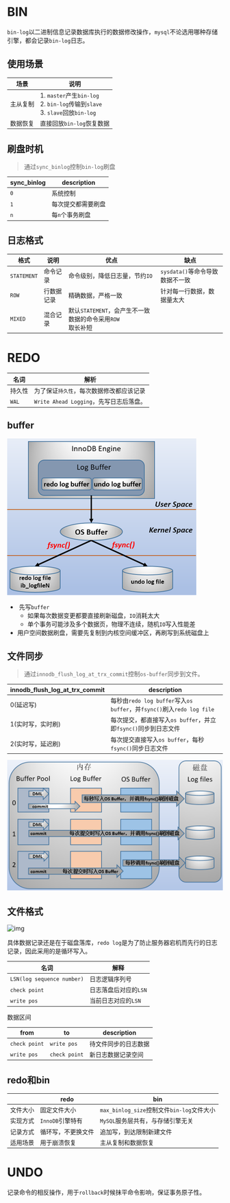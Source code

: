 # BIN

``bin-log``以二进制信息记录数据库执行的数据修改操作，``mysql``不论选用哪种存储引擎，都会记录``bin-log``日志。

## 使用场景

| 场景     | 说明                                                         |
| -------- | ------------------------------------------------------------ |
| 主从复制 | 1. ``master``产生``bin-log``<br />2. ``bin-log``传输到``slave``<br />3. ``slave``回放``bin-log`` |
| 数据恢复 | 直接回放``bin-log``恢复数据                                  |

## 刷盘时机

> 通过``sync_binlog``控制``bin-log``刷盘

| sync_binlog | description        |
| ----------- | ------------------ |
| ``0``       | 系统控制           |
| ``1``       | 每次提交都需要刷盘 |
| ``n``       | 每``n``个事务刷盘  |

## 日志格式

| 格式          | 说明       | 优点                                                         | 缺点                              |
| ------------- | ---------- | ------------------------------------------------------------ | --------------------------------- |
| ``STATEMENT`` | 命令记录   | 命令级别，降低日志量，节约``IO``                             | ``sysdata()``等命令导致数据不一致 |
| ``ROW``       | 行数据记录 | 精确数据，严格一致                                           | 针对每一行数据，数据量太大        |
| ``MIXED``     | 混合记录   | 默认``STATEMENT``，会产生不一致数据的命令采用``ROW``<br />取长补短 |                                   |

# REDO

| 名词    | 解析                                       |
| ------- | ------------------------------------------ |
| 持久性  | 为了保证``持久性``，每次数据修改都应该记录 |
| ``WAL`` | ``Write Ahead Logging``，先写日志后落盘。  |

## buffer

![img](../.imgs/redo_buffer)

- ​	先写``buffer``
  - 如果每次数据变更都要直接刷新磁盘，``IO``消耗太大
  - 单个事务可能涉及多个数据页，物理不连续，随机``IO``写入性能差
- 用户空间数据刷盘，需要先复制到内核空间缓冲区，再刷写到系统磁盘上

## 文件同步

> 通过``innodb_flush_log_at_trx_commit``控制``os-buffer``同步到文件。

| innodb_flush_log_at_trx_commit | description                                                  |
| ------------------------------ | ------------------------------------------------------------ |
| 0(延迟写)                      | 每秒由``redo log buffer``写入``os buffer``，并``fsync()``刷入``redo log file`` |
| 1(实时写，实时刷)              | 每次提交，都直接写入``os buffer``，并立即``fsync()``同步到日志文件 |
| 2(实时写，延迟刷)              | 每次提交直接写入``os buffer``，每秒``fsync()``同步日志文件   |

![img](../.imgs/format,png.png)

## 文件格式

![img](/Users/godme/project/lean/java/.imgs/format.png)

具体数据记录还是在于磁盘落库，``redo log``是为了防止服务器宕机而先行的日志记录，因此采用的是循环写入。

| 名词                         | 解释                    |
| ---------------------------- | ----------------------- |
| ``LSN(log sequence number)`` | 日志逻辑序列号          |
| ``check point``              | 日志落盘后对应的``LSN`` |
| ``write pos``                | 当前日志对应的``LSN``   |

数据区间

| from            | to              | description          |
| --------------- | --------------- | -------------------- |
| ``check point`` | ``write pos``   | 待文件同步的日志数据 |
| ``write pos``   | ``check point`` | 新日志数据记录空间   |

## redo和bin

|          | redo               | bin                                            |
| -------- | ------------------ | ---------------------------------------------- |
| 文件大小 | 固定文件大小       | ``max_binlog_size``控制文件``bin-log``文件大小 |
| 实现方式 | ``InnoDB``引擎特有 | ``MySQL``服务层共有，与存储引擎无关            |
| 记录方式 | 循环写，不更换文件 | 追加写，到达限制新建文件                       |
| 适用场景 | 用于崩溃恢复       | 主从复制和数据恢复                             |

# UNDO

记录命令的相反操作，用于``rollback``时候抹平命令影响，保证事务原子性。

